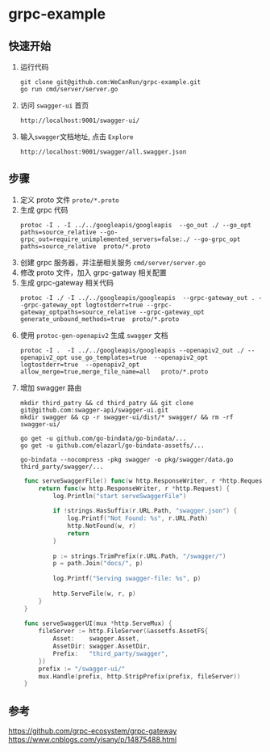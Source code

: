 # grpc-example

## 快速开始
1. 运行代码
    ```shell script
    git clone git@github.com:WeCanRun/grpc-example.git
    go run cmd/server/server.go 
    ```

2. 访问 `swagger-ui` 首页
    ```shell script
    http://localhost:9001/swagger-ui/
    ```
3.  输入`swagger`文档地址, 点击 `Explore`
    ```shell script
    http://localhost:9001/swagger/all.swagger.json
    ```

## 步骤
1. 定义 proto 文件 `proto/*.proto`
2. 生成 grpc 代码
    ```shell script
    protoc -I . -I ../../googleapis/googleapis  --go_out ./ --go_opt paths=source_relative --go-grpc_out=require_unimplemented_servers=false:./ --go-grpc_opt paths=source_relative  proto/*.proto
    ```
3. 创建 grpc 服务器，并注册相关服务 `cmd/server/server.go`
4. 修改 proto 文件，加入 grpc-gatway 相关配置
5. 生成 grpc-gateway 相关代码
    ```shell script
    protoc -I ./ -I ../../googleapis/googleapis  --grpc-gateway_out . --grpc-gateway_opt logtostderr=true --grpc-gateway_optpaths=source_relative --grpc-gateway_opt generate_unbound_methods=true  proto/*.proto
    ```
6. 使用 `protoc-gen-openapiv2` 生成 `swagger` 文档
    ```shell script
    protoc -I .  -I ../../googleapis/googleapis --openapiv2_out ./ --openapiv2_opt use_go_templates=true  --openapiv2_opt logtostderr=true  --openapiv2_opt  allow_merge=true,merge_file_name=all   proto/*.proto
    ``` 
7. 增加 swagger 路由
   ```shell script
   mkdir third_patry && cd third_patry && git clone git@github.com:swagger-api/swagger-ui.git
   mkdir swagger && cp -r swagger-ui/dist/* swagger/ && rm -rf swagger-ui/
   
   go get -u github.com/go-bindata/go-bindata/...
   go get -u github.com/elazarl/go-bindata-assetfs/...

   go-bindata --nocompress -pkg swagger -o pkg/swagger/data.go third_party/swagger/...
   ```
   ```go
    func serveSwaggerFile() func(w http.ResponseWriter, r *http.Request) {
    	return func(w http.ResponseWriter, r *http.Request) {
    		log.Println("start serveSwaggerFile")
    
    		if !strings.HasSuffix(r.URL.Path, "swagger.json") {
    			log.Printf("Not Found: %s", r.URL.Path)
    			http.NotFound(w, r)
    			return
    		}
    
    		p := strings.TrimPrefix(r.URL.Path, "/swagger/")
    		p = path.Join("docs/", p)
    
    		log.Printf("Serving swagger-file: %s", p)
    
    		http.ServeFile(w, r, p)
    	}
    }
    
    func serveSwaggerUI(mux *http.ServeMux) {
        fileServer := http.FileServer(&assetfs.AssetFS{
            Asset:    swagger.Asset,
            AssetDir: swagger.AssetDir,
            Prefix:   "third_party/swagger",
        })
        prefix := "/swagger-ui/"
        mux.Handle(prefix, http.StripPrefix(prefix, fileServer))
    }
   ```
        
      

## 参考
https://github.com/grpc-ecosystem/grpc-gateway
https://www.cnblogs.com/yisany/p/14875488.html
